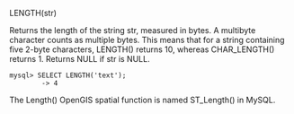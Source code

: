 LENGTH(str)

Returns the length of the string str, measured in bytes. A multibyte character counts as multiple bytes. This means that for a string containing five 2-byte characters, LENGTH() returns 10, whereas CHAR_LENGTH() returns 1. Returns NULL if str is NULL.

```
mysql> SELECT LENGTH('text');
        -> 4
```
The Length() OpenGIS spatial function is named ST_Length() in MySQL.
